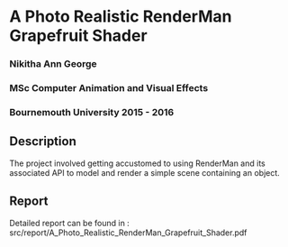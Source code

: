 # A Photo Realistic RenderMan Grapefruit Shader

### Nikitha Ann George

### MSc Computer Animation and Visual Effects

### Bournemouth University 2015 - 2016

## Description

The project involved getting accustomed to using RenderMan and
its associated API to model and render a simple scene containing an
object.

## Report

Detailed report can be found in : src/report/A_Photo_Realistic_RenderMan_Grapefruit_Shader.pdf
